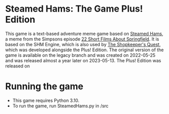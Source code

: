 # Steamed Hams: The Game Plus! Edition
This game is a text-based adventure meme game based on [Steamed Hams](https://en.wikipedia.org/wiki/22_Short_Films_About_Springfield#%22Steamed_Hams%22), a meme from the Simpsons episode [22 Short Films About Springfield](https://en.wikipedia.org/wiki/22_Short_Films_About_Springfield).
It is based on the SHM Engine, which is also used by [The Shopkeeper's Quest](https://github.com/SolidLamp/TheShopkeepersQuest), which was developed alongside the Plus! Edition.
The original version of the game is available on the legacy branch and was created on 2022-05-25 and was released almost a year later on 2023-05-13. The Plus! Edition was released on

# Running the game
- This game requires Python 3.10.
- To run the game, run SteamedHams.py in /src

